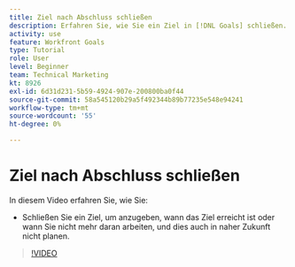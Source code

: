 ```yaml
---
title: Ziel nach Abschluss schließen
description: Erfahren Sie, wie Sie ein Ziel in [!DNL Goals] schließen.
activity: use
feature: Workfront Goals
type: Tutorial
role: User
level: Beginner
team: Technical Marketing
kt: 8926
exl-id: 6d31d231-5b59-4924-907e-200800ba0f44
source-git-commit: 58a545120b29a5f492344b89b77235e548e94241
workflow-type: tm+mt
source-wordcount: '55'
ht-degree: 0%

---
```


# Ziel nach Abschluss schließen

In diesem Video erfahren Sie, wie Sie:

* Schließen Sie ein Ziel, um anzugeben, wann das Ziel erreicht ist oder wann Sie nicht mehr daran arbeiten, und dies auch in naher Zukunft nicht planen.

>[!VIDEO](https://video.tv.adobe.com/v/335198/?quality=12)
